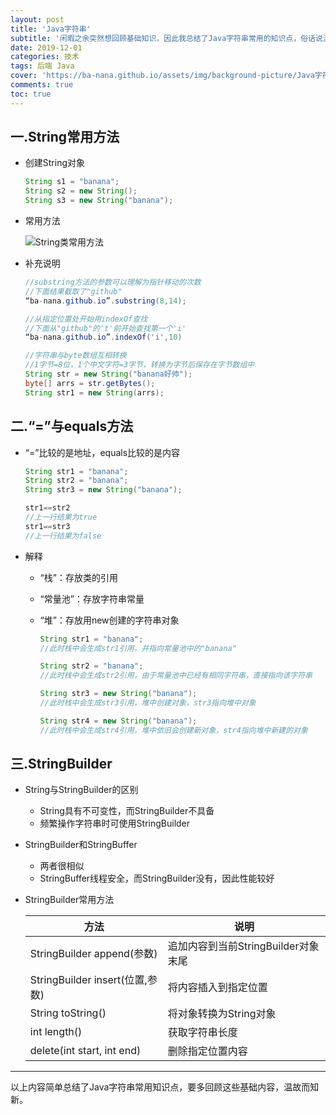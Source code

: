 ```yaml
---
layout: post
title: 'Java字符串'
subtitle: '闲暇之余突然想回顾基础知识，因此我总结了Java字符串常用的知识点，俗话说温故而知新，希望我们不要在技术和框架如火如荼的时候忘记了初心。'
date: 2019-12-01
categories: 技术
tags: 后端 Java
cover: 'https://ba-nana.github.io/assets/img/background-picture/Java字符串.png'
comments: true
toc: true
---
```




## 一.String常用方法

* 创建String对象

  ~~~ java
  String s1 = "banana";
  String s2 = new String();
  String s3 = new String("banana");
  ~~~

* 常用方法

  ![String类常用方法](../../../assets/img/Java字符串/String常用方法.png)  

* 补充说明

  ~~~ java
  //substring方法的参数可以理解为指针移动的次数
  //下面结果截取了"github"
  “ba-nana.github.io”.substring(8,14);
  
  //从指定位置处开始用indexOf查找
  //下面从"github"的't'前开始查找第一个'i'
  “ba-nana.github.io”.indexOf('i',10)
  
  //字符串与byte数组互相转换
  //1字节=8位，1个中文字符=3字节，转换为字节后保存在字节数组中
  String str = new String("banana好帅");
  byte[] arrs = str.getBytes();
  String str1 = new String(arrs);
  ~~~

  

## 二.“=”与equals方法

* “=”比较的是地址，equals比较的是内容

  ~~~ java
  String str1 = "banana";
  String str2 = "banana";
  String str3 = new String("banana");
  
  str1==str2
  //上一行结果为true
  str1==str3
  //上一行结果为false
  ~~~

* 解释

  * “栈”：存放类的引用

  * “常量池”：存放字符串常量

  * “堆”：存放用new创建的字符串对象

    ~~~ java
    String str1 = "banana";
    //此时栈中会生成str1引用，并指向常量池中的"banana"
    
    String str2 = "banana";
    //此时栈中会生成str2引用，由于常量池中已经有相同字符串，直接指向该字符串
    
    String str3 = new String("banana");
    //此时栈中会生成str3引用，堆中创建对象，str3指向堆中对象
    
    String str4 = new String("banana");
    //此时栈中会生成str4引用，堆中依旧会创建新对象，str4指向堆中新建的对象
    ~~~

    

## 三.StringBuilder

* String与StringBuilder的区别

  * String具有不可变性，而StringBuilder不具备
  * 频繁操作字符串时可使用StringBuilder

* StringBuilder和StringBuffer

  * 两者很相似
  * StringBuffer线程安全，而StringBuilder没有，因此性能较好

* StringBuilder常用方法

  | 方法                            | 说明                                |
  | ------------------------------- | ----------------------------------- |
  | StringBuilder append(参数)      | 追加内容到当前StringBuilder对象末尾 |
  | StringBuilder insert(位置,参数) | 将内容插入到指定位置                |
  | String toString()               | 将对象转换为String对象              |
  | int length()                    | 获取字符串长度                      |
  | delete(int start, int end)      | 删除指定位置内容                    |

------

以上内容简单总结了Java字符串常用知识点，要多回顾这些基础内容，温故而知新。
